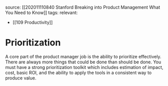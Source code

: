source: [[202011110840 Stanford Breaking into Product Management What You Need to Know]]
tags: 
relevant: 
- [[109 Productivity]]

# Prioritization

A core part of the product manager job is the ability to prioritize effectively. There are always more things that could be done than should be done. You must have a strong prioritization toolkit which includes estimation of impact, cost, basic ROI, and the ability to apply the tools in a consistent way to produce value.
